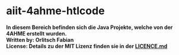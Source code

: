 # aiit-4ahme-htlcode
**In diesem Bereich befinden sich die Java Projekte, welche von der 4AHME erstellt wurden.**\
**Written by: Orlitsch Fabian**\
**License: Details zu der MIT Lizenz finden sie in der [LICENCE.md](https://github.com/orlfam16/aiit-4ahme-htlcode/blob/master/LICENSE)** 
